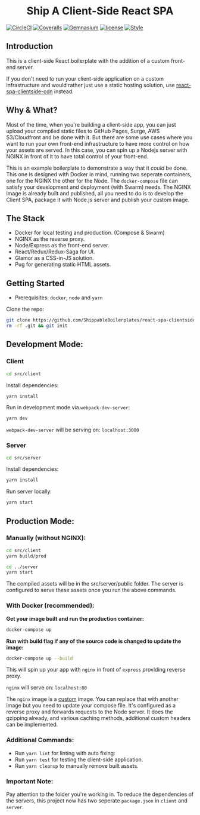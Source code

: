 <h1 align='center'>Ship A Client-Side React SPA</h1>

[![CircleCI](https://img.shields.io/circleci/project/github/ShippableBoilerplates/react-spa-clientside.svg?style=flat-square)](https://circleci.com/gh/ShippableBoilerplates/react-spa-clientside)
[![Coveralls](https://img.shields.io/coveralls/ShippableBoilerplates/react-spa-clientside.svg?style=flat-square)](https://coveralls.io/github/ShippableBoilerplates/react-spa-clientside)
[![Gemnasium](https://img.shields.io/gemnasium/ShippableBoilerplates/react-spa-clientside.svg?style=flat-square)](https://gemnasium.com/github.com/ShippableBoilerplates/react-spa-clientside)
[![license](https://img.shields.io/github/license/ShippableBoilerplates/react-spa-clientside.svg?style=flat-square)](https://img.shields.io/github/license/ShippableBoilerplates/react-spa-clientside)
[![Style](https://img.shields.io/badge/code%20style-standard%2F4-ff69b4.svg?style=flat-square)]()

## Introduction

This is a client-side React boilerplate with the addition of a custom front-end server.

If you don't need to run your client-side application on a custom infrastructure and would rather just use a static hosting solution, use [react-spa-clientside-cdn](https://github.com/ShippableBoilerplates/react-spa-clientside-cdn) instead.

## Why & What?

Most of the time, when you're building a client-side app, you can just upload your compiled static files to GitHub Pages, Surge, AWS S3/Cloudfront and be done with it. But there are some use cases where you want to run your own front-end infrastructure to have more control on how your assets are served. In this case, you can spin up a Nodejs server with NGINX in front of it to have total control of your front-end.

This is an example boilerplate to demonstrate a way that it *could* be done. This one is designed with Docker in mind, running two seperate containers, one for the NGINX the other for the Node. The `docker-compose` file can satisfy your development and deployment (with Swarm) needs. The NGINX image is already built and published, all you need to do is to develop the Client SPA, package it with Node.js server and publish your custom image.

## The Stack

- Docker for local testing and production. (Compose & Swarm)
- NGINX as the reverse proxy.
- Node/Express as the front-end server.
- React/Redux/Redux-Saga for UI.
- Glamor as a CSS-in-JS solution.
- Pug for generating static HTML assets.

## Getting Started

- Prerequisites: `docker`, `node` and `yarn`

Clone the repo:

```bash
git clone https://github.com/ShippableBoilerplates/react-spa-clientside
rm -rf .git && git init
```

## Development Mode:

### Client

```bash
cd src/client
```
Install dependencies:

```bash
yarn install
```

Run in development mode via `webpack-dev-server`:

```bash
yarn dev
```

`webpack-dev-server` will be serving on: `localhost:3000`

### Server

```bash
cd src/server
```
Install dependencies:

```bash
yarn install
```

Run server locally:

```bash
yarn start
```


## Production Mode:

### Manually (without NGINX):

```bash
cd src/client
yarn build/prod

cd ../server
yarn start
```

The compiled assets will be in the src/server/public folder. The server is configured to serve these assets once you run the above commands.

### With Docker (recommended):

**Get your image built and run the production container:**

```bash
docker-compose up
```

**Run with build flag if any of the source code is changed to update the image:**

```bash
docker-compose up --build 
```

This will spin up your app with `nginx` in front of `express` providing reverse proxy.

`nginx` will serve on: `localhost:80`

The `nginx` image is a [custom](https://github.com/ShippableBoilerplates/nginx-reverse-proxy) image. You can replace that with another image but you need to update your compose file. It's configured as a reverse proxy and forwards requests to the Node server. It does the gzipping already, and various caching methods, additional custom headers can be implemented.

### Additional Commands:

- Run `yarn lint` for linting with auto fixing:
- Run `yarn test` for testing the client-side application.
- Run `yarn cleanup` to manually remove built assets.

### Important Note:

Pay attention to the folder you're working in. To reduce the dependencies of the servers, this project now has two seperate `package.json` in `client` and `server`.
